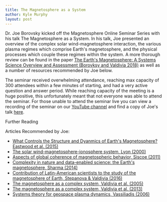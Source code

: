 ```yaml
---
title: The Magnetosphere as a System
author: Kyle Murphy
layout: post
---
```


Dr. Joe Borovsky kicked off the Magnetosphere Online Seminar Series with his talk The Magnetosphere as a System. In his talk, Joe presented an overview of the complex solar wind-magnetosphere interaction, the various plasma regimes which comprise Earth's magnetosphere, and the physical processes which couple these regimes within the system. A more thorough review can be found in the paper [The Earth's Magnetosphere: A Systems Science Overview and Assessment (Borovksy and Valdivia 2018)][1] as well as a number of resources recommended by Joe below.

The seminar received overwhelming attendance, reaching max capacity of 300 attendees within a few minutes of starting, and had a very active question and answer period. While reaching capacity of the meeting is a huge positive, this unfortunately meant that not everyone was able to attend the seminar. For those unable to attend the seminar live you can view a recording of the seminar on our [YouTube channel][2] and find a copy of Joe's talk [here][3].

Further Reading

Articles Recommended by Joe:
- [What Controls the Structure and Dyanmics of Earth's Magnetosphere? Eastwood et al. (2015)][4]
- [The solar wind-magnetosphere-ionosphere system, Lyon (2000)][5]
- [Aspects of global coherence of magnetospheric behavior, Siscoe (2011)][6]
- [Complexity in nature and data-enabled science: the Earth's magnetosphere, Sharma (2014)][7]
- [Contribution of Latin-American scientists to the study of the magnetosphere of Earth, Stepanova & Valdivia (2016)][8]
- [The magnetosphere as a complex system, Valdivia et al. (2005)][9]
- [The magnetosphere as a complex system, Valdivia et al. (2013)][10]
- [Systems theory for geospace plasma dynamics, Vassiliadis (2006)][11]

[1]:https://link.springer.com/article/10.1007/s10712-018-9487-x
[2]:https://www.youtube.com/channel/UCNlOK9mCmI3V111EHQRCuEQ
[3]:https://github.com/MSOLSS/MagSeminars/blob/master/presentations/Borovsky%2BValdivia2018%20systemscience.pdf
[4]:https://link.springer.com/article/10.1007%2Fs11214-014-0050-x 
[5]:https://science.sciencemag.org/content/288/5473/1987
[6]:https://www.sciencedirect.com/science/article/abs/pii/S1364682610003378?via%3Dihub
[7]:https://www.researchgate.net/publication/260943942_Complexity_in_Nature_and_Data-enabled_Science_The_Earth's_Magnetosphere
[8]:https://www.sciencedirect.com/science/article/pii/S0273117716300485?via%3Dihub
[9]:https://www.sciencedirect.com/science/article/pii/S0273117705004977
[10]:https://www.sciencedirect.com/science/article/pii/S0273117712002475
[11]:https://agupubs.onlinelibrary.wiley.com/doi/full/10.1029/2004RG000161

